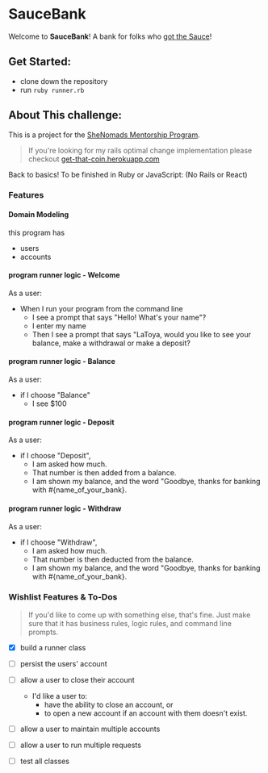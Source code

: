 # SauceBank

Welcome to **SauceBank**! A bank for folks who [got the Sauce](https://www.youtube.com/embed/Fa8XNIX040Y)!

## Get Started:

- clone down the repository
- run `ruby runner.rb`

## About This challenge:

This is a project for the [SheNomads Mentorship Program](https://shenomads.com/group-mentorship/).

  >  If you're looking for my rails optimal change implementation please checkout [get-that-coin.herokuapp.com](https://get-that-coin.herokuapp.com/)

Back to basics! To be finished in Ruby or JavaScript:
(No Rails or React)

### Features

#### Domain Modeling
this program has
- users
- accounts

#### program runner logic - Welcome
As a user:
- When I run your program from the command line
  - I see a prompt that says "Hello! What's your name"?
  - I enter my name
  - Then I see a prompt that says "LaToya, would you like to see your balance, make a withdrawal or make a deposit?

#### program runner logic - Balance
As a user:
- if I choose "Balance"
  - I see $100

#### program runner logic - Deposit
As a user:
- if I choose "Deposit",
  - I am asked how much.
  - That number is then added from a balance.
  - I am shown my balance, and the word "Goodbye, thanks for banking with #{name_of_your_bank}.

#### program runner logic - Withdraw
As a user:
- if I choose "Withdraw",
  - I am asked how much.
  - That number is then deducted from the balance.
  - I am shown my balance, and the word "Goodbye, thanks for banking with #{name_of_your_bank}.

### Wishlist Features & To-Dos
> If you'd like to come up with something else, that's fine.  Just make sure that it has business rules, logic rules, and command line prompts.

- [x] build a runner class
- [ ] persist the users' account
- [ ] allow a user to close their account
  - I'd like a user to:
    -  have the ability to close an account, or
    -  to open a new account if an account with them doesn't exist.
- [ ] allow a user to maintain multiple accounts
- [ ] allow a user to run multiple requests
- [ ] test all classes

